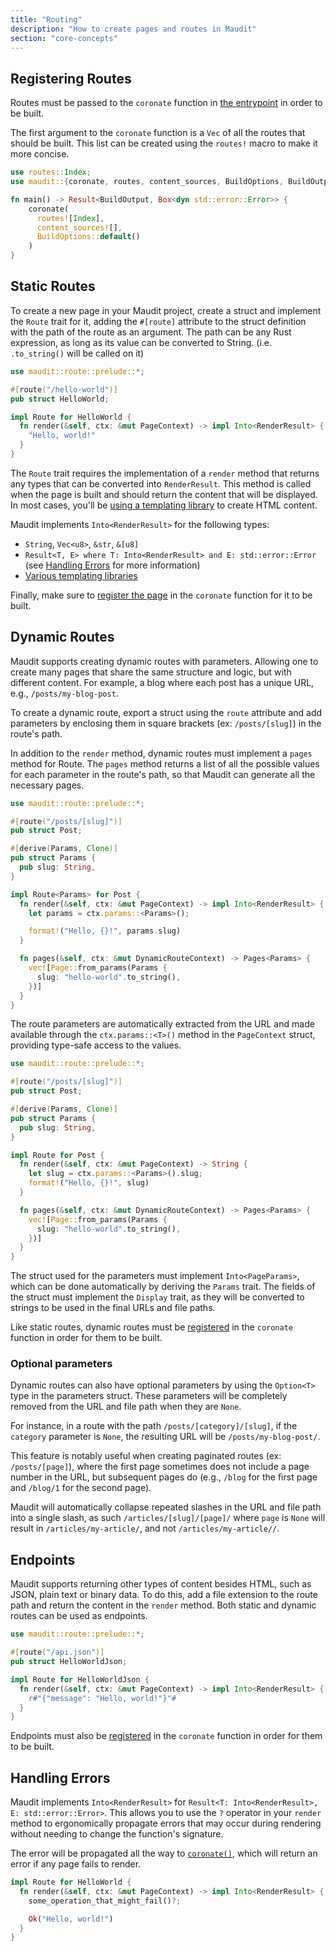 ```yaml
---
title: "Routing"
description: "How to create pages and routes in Maudit"
section: "core-concepts"
---
```


## Registering Routes

Routes must be passed to the `coronate` function in [the entrypoint](/docs/entrypoint) in order to be built.

The first argument to the `coronate` function is a `Vec` of all the routes that should be built. This list can be created using the `routes!` macro to make it more concise.

```rs
use routes::Index;
use maudit::{coronate, routes, content_sources, BuildOptions, BuildOutput};

fn main() -> Result<BuildOutput, Box<dyn std::error::Error>> {
    coronate(
      routes![Index],
      content_sources![],
      BuildOptions::default()
    )
}
```

## Static Routes

To create a new page in your Maudit project, create a struct and implement the `Route` trait for it, adding the `#[route]` attribute to the struct definition with the path of the route as an argument. The path can be any Rust expression, as long as its value can be converted to String. (i.e. `.to_string()` will be called on it)

```rs
use maudit::route::prelude::*;

#[route("/hello-world")]
pub struct HelloWorld;

impl Route for HelloWorld {
  fn render(&self, ctx: &mut PageContext) -> impl Into<RenderResult> {
    "Hello, world!"
  }
}
```

The `Route` trait requires the implementation of a `render` method that returns any types that can be converted into `RenderResult`. This method is called when the page is built and should return the content that will be displayed. In most cases, you'll be [using a templating library](/docs/templating/) to create HTML content.

Maudit implements `Into<RenderResult>` for the following types:

- `String`, `Vec<u8>`, `&str`, `&[u8]`
- `Result<T, E> where T: Into<RenderResult> and E: std::error::Error` (see [Handling Errors](#handling-errors) for more information)
- [Various templating libraries](/docs/templating/)

Finally, make sure to [register the page](#registering-routes) in the `coronate` function for it to be built.

## Dynamic Routes

Maudit supports creating dynamic routes with parameters. Allowing one to create many pages that share the same structure and logic, but with different content. For example, a blog where each post has a unique URL, e.g., `/posts/my-blog-post`.

To create a dynamic route, export a struct using the `route` attribute and add parameters by enclosing them in square brackets (ex: `/posts/[slug]`) in the route's path.

In addition to the `render` method, dynamic routes must implement a `pages` method for Route. The `pages` method returns a list of all the possible values for each parameter in the route's path, so that Maudit can generate all the necessary pages.

```rs
use maudit::route::prelude::*;

#[route("/posts/[slug]")]
pub struct Post;

#[derive(Params, Clone)]
pub struct Params {
  pub slug: String,
}

impl Route<Params> for Post {
  fn render(&self, ctx: &mut PageContext) -> impl Into<RenderResult> {
    let params = ctx.params::<Params>();

    format!("Hello, {}!", params.slug)
  }

  fn pages(&self, ctx: &mut DynamicRouteContext) -> Pages<Params> {
    vec![Page::from_params(Params {
      slug: "hello-world".to_string(),
    })]
  }
}
```

The route parameters are automatically extracted from the URL and made available through the `ctx.params::<T>()` method in the `PageContext` struct, providing type-safe access to the values.

```rs
use maudit::route::prelude::*;

#[route("/posts/[slug]")]
pub struct Post;

#[derive(Params, Clone)]
pub struct Params {
  pub slug: String,
}

impl Route for Post {
  fn render(&self, ctx: &mut PageContext) -> String {
    let slug = ctx.params::<Params>().slug;
    format!("Hello, {}!", slug)
  }

  fn pages(&self, ctx: &mut DynamicRouteContext) -> Pages<Params> {
    vec![Page::from_params(Params {
      slug: "hello-world".to_string(),
    })]
  }
}
```

The struct used for the parameters must implement `Into<PageParams>`, which can be done automatically by deriving the `Params` trait. The fields of the struct must implement the `Display` trait, as they will be converted to strings to be used in the final URLs and file paths.

Like static routes, dynamic routes must be [registered](#registering-routes) in the `coronate` function in order for them to be built.

### Optional parameters

Dynamic routes can also have optional parameters by using the `Option<T>` type in the parameters struct. These parameters will be completely removed from the URL and file path when they are `None`.

For instance, in a route with the path `/posts/[category]/[slug]`, if the `category` parameter is `None`, the resulting URL will be `/posts/my-blog-post/`.

This feature is notably useful when creating paginated routes (ex: `/posts/[page]`), where the first page sometimes does not include a page number in the URL, but subsequent pages do (e.g., `/blog` for the first page and `/blog/1` for the second page).

Maudit will automatically collapse repeated slashes in the URL and file path into a single slash, as such `/articles/[slug]/[page]/` where `page` is `None` will result in `/articles/my-article/`, and not `/articles/my-article//`.

## Endpoints

Maudit supports returning other types of content besides HTML, such as JSON, plain text or binary data. To do this, add a file extension to the route path and return the content in the `render` method. Both static and dynamic routes can be used as endpoints.

```rs
use maudit::route::prelude::*;

#[route("/api.json")]
pub struct HelloWorldJson;

impl Route for HelloWorldJson {
  fn render(&self, ctx: &mut PageContext) -> impl Into<RenderResult> {
    r#"{"message": "Hello, world!"}"#
  }
}
```

Endpoints must also be [registered](#registering-routes) in the `coronate` function in order for them to be built.

## Handling Errors

Maudit implements `Into<RenderResult>` for `Result<T: Into<RenderResult>, E: std::error::Error>`. This allows you to use the `?` operator in your `render` method to ergonomically propagate errors that may occur during rendering without needing to change the function's signature.

The error will be propagated all the way to [`coronate()`](https://docs.rs/maudit/latest/maudit/fn.coronate.html), which will return an error if any page fails to render.

```rs
impl Route for HelloWorld {
  fn render(&self, ctx: &mut PageContext) -> impl Into<RenderResult> {
    some_operation_that_might_fail()?;

    Ok("Hello, world!")
  }
}
```
